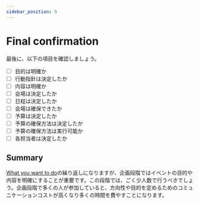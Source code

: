 ```yaml
---
sidebar_position: 9
---
```


# Final confirmation

最後に、以下の項目を確認しましょう。

- [ ] 目的は明確か
- [ ] 行動指針は決定したか
- [ ] 内容は明確か
- [ ] 会場は決定したか
- [ ] 日程は決定したか
- [ ] 会場は確保できたか
- [ ] 予算は決定したか
- [ ] 予算の確保方法は決定したか
- [ ] 予算の確保方法は実行可能か
- [ ] 各担当者は決定したか

## Summary

[What you want to do](./want-to-do)の繰り返しになりますが、企画段階ではイベントの目的や内容を明確にすることが重要です。この段階では、ごく少人数で行うべきでしょう。企画段階で多くの人が参加していると、方向性や目的を定めるためのコミュニケーションコストが高くなり多くの時間を費やすことになります。
